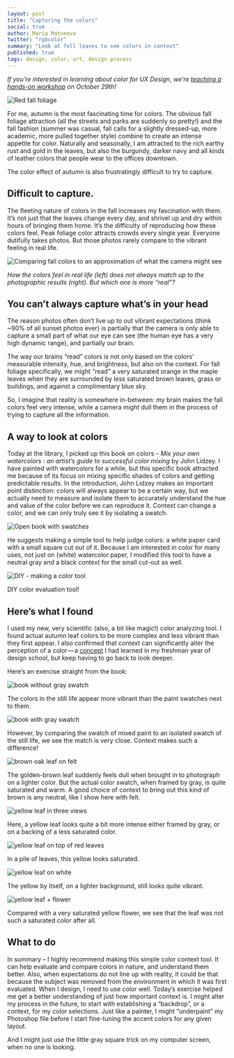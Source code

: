 ```yaml
---
layout: post
title: "Capturing the colors"
social: true
author: Maria Matveeva
twitter: "rgbcolor"
summary: "Look at fall leaves to see colors in context"
published: true
tags: design, color, art, design process
---
```


*If you’re interested in learning about color for UX Design, we’re [teaching a hands-on workshop](http://www.meetup.com/UX-East/events/225564114/) on October 29th!*

![Red fall foliage](https://i.imgur.com/5G48mpK.jpg)

For me, autumn is the most fascinating time for colors. The obvious fall foliage attraction (all the streets and parks are suddenly so pretty!) and the fall fashion (summer was casual, fall calls for a slightly dressed-up, more academic, more pulled together style) combine to create an intense appetite for color. Naturally and seasonally, I am attracted to the rich earthy rust and gold in the leaves, but also the burgundy, darker navy and all kinds of leather colors that people wear to the offices downtown.

The color effect of autumn is also frustratingly difficult to try to capture.


## Difficult to capture.

The fleeting nature of colors in the fall increases my fascination with them. It’s not just that the leaves change every day, and shrivel up and dry within hours of bringing them home. It’s the difficulty of reproducing how these colors feel.
Peak foliage color attracts crowds every single year. Everyone dutifully takes photos. But those photos rarely compare to the vibrant feeling in real life.

![Comparing fall colors to an approximation of what the camera might see](https://i.imgur.com/dbESday.jpg)

*How the colors feel in real life (left) does not always match up to the photographic results (right). But which one is more “real”?*


## You can’t always capture what’s in your head

The reason photos often don’t live up to out vibrant expectations (think ~90% of all sunset photos ever) is partially that the camera is only able to capture a small part of what our eye can see (the human eye has a very high dynamic range), and partially our brain.


The way our brains “read” colors is not only based on the colors’ measurable intensity, hue, and brightness, but also on the context. For fall foliage specifically, we might “read” a very saturated orange in the maple leaves when they are surrounded by less saturated brown leaves, grass or buildings, and against a complimentary blue sky.

So, I imagine that reality is somewhere in-between: my brain makes the fall colors feel very intense, while a camera might dull them in the process of trying to capture all the information.


## A way to look at colors

Today at the library, I picked up this book on colors – *Mix your own watercolors : an artist’s guide to successful color mixing* by John Lidzey. I have painted with watercolors for a while, but this specific book attracted me because of its focus on mixing specific shades of colors and getting predictable results. In the introduction, John Lidzey makes an important point distinction: colors will always appear to be a certain way, but we actually need to measure and isolate them to accurately understand the hue and value of the color before we can reproduce it. Context can change a color, and we can only truly see it by isolating a swatch.

![Open book with swatches](https://i.imgur.com/0s063iG.jpg)

He suggests making a simple tool to help judge colors: a white paper card with a small square cut out of it. Because I am interested in color for many uses, not just on (white) watercolor paper, I modified this tool to have a neutral gray and a black context for the small cut-out as well.

![DIY - making a color tool](https://i.imgur.com/b8GGdww.jpg)

DIY color evaluation tool!


## Here’s what I found

I used my new, very scientific (also, a bit like magic!) color analyzing tool. I found actual autumn leaf colors to be more complex and less vibrant than they first appear. I also confirmed that context can significantly alter the perception of a color — a [concept](https://yalepress.yale.edu/book.asp?isbn=9780300115956) I had learned in my freshman year of design school, but keep having to go back to look deeper.

Here’s an exercise straight from the book:

![book without gray swatch](https://i.imgur.com/NhTUABs.jpg)

The colors in the still life appear more vibrant than the paint swatches next to them.

![book with gray swatch](https://i.imgur.com/8R60zRH.jpg)

However, by comparing the swatch of mixed paint to an isolated swatch of the still life, we see the match is very close. Context makes such a difference!

![brown oak leaf on felt](https://i.imgur.com/oxeq4tw.jpg)

The golden-brown leaf suddenly feels dull when brought in to photograph on a lighter color. But the actual color swatch, when framed by gray, is quite saturated and warm. A good choice of context to bring out this kind of brown is any neutral, like I show here with felt.

![yellow leaf in three views](https://i.imgur.com/qNmw2K3.png)

Here, a yellow leaf looks quite a bit more intense either framed by gray, or on a backing of a less saturated color.

![yellow leaf on top of red leaves](https://i.imgur.com/d1jUz3R.jpg)

In a pile of leaves, this yellow looks saturated.

![yellow leaf on white](https://i.imgur.com/iLk9Xzf.jpg)

The yellow by itself, on a lighter background, still looks quite vibrant.

![yellow leaf + flower](https://i.imgur.com/8mKTVwS.jpg)

Compared with a very saturated yellow flower, we see that the leaf was not such a saturated color after all.


## What to do

In summary – I highly recommend making this simple color context tool. It can help evaluate and compare colors in nature, and understand them better. Also, when expectations do not line up with reality, it could be that because the subject was removed from the environment in which it was first evaluated.
When I design, I need to use color well. Today’s exercise helped me get a better understanding of just how important context is. I might alter my process in the future, to start with establishing a “backdrop”, or a context, for my color selections. Just like a painter, I might “underpaint” my Photoshop file before I start fine-tuning the accent colors for any given layout.

And I might just use the little gray square trick on my computer screen, when no one is looking.
